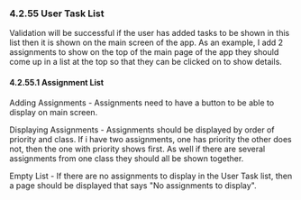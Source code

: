 ### 4.2.55 User Task List

Validation will be successful if the user has added tasks to be shown in this list then it is shown on the main screen of the app. As an example, I add 2 assignments to show on the top of the main page of the app they should come  up in a list at the top so that they can be clicked on to show details.

#### 4.2.55.1 Assignment List

Adding Assignments - Assignments need to have a button to be able to display on main screen.

Displaying Assignments - Assignments should be displayed by order of priority and class. If i have two assignments, one has priority the other does not, then the one with priority shows first. As well if there are several assignments from one class they should all be shown together.

Empty List - If there are no assignments to display in the User Task list, then a page should be displayed that says "No assignments to display".


